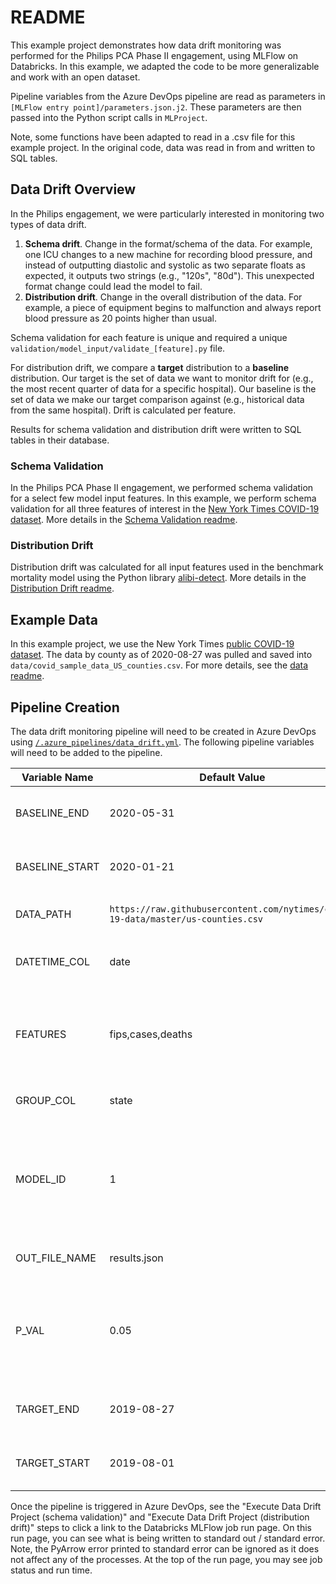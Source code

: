# README

This example project demonstrates how data drift monitoring was performed for the Philips PCA Phase II engagement, using MLFlow on Databricks. In this example, we adapted the code to be more generalizable and work with an open dataset.

Pipeline variables from the Azure DevOps pipeline are read as parameters in `[MLFlow entry point]/parameters.json.j2`. These parameters are then passed into the Python script calls in `MLProject`.

Note, some functions have been adapted to read in a .csv file for this example project. In the original code, data was read in from and written to SQL tables.

## Data Drift Overview

In the Philips engagement, we were particularly interested in monitoring two types of data drift.

1. **Schema drift**. Change in the format/schema of the data. For example, one ICU changes to a new machine for recording blood pressure, and instead of outputting diastolic and systolic as two separate floats as expected, it outputs two strings (e.g., "120s", "80d"). This unexpected format change could lead the model to fail.
2. **Distribution drift**. Change in the overall distribution of the data. For example, a piece of equipment begins to malfunction and always report blood pressure as 20 points higher than usual.

Schema validation for each feature is unique and required a unique `validation/model_input/validate_[feature].py` file.

For distribution drift, we compare a **target** distribution to a **baseline** distribution. Our target is the set of data we want to monitor drift for (e.g., the most recent quarter of data for a specific hospital). Our baseline is the set of data we make our target comparison against (e.g., historical data from the same hospital). Drift is calculated per feature.

Results for schema validation and distribution drift were written to SQL tables in their database.

### Schema Validation

In the Philips PCA Phase II engagement, we performed schema validation for a select few model input features. In this example, we perform schema validation for all three features of interest in the [New York Times COVID-19 dataset](https://github.com/nytimes/covid-19-data). More details in the [Schema Validation readme](validation/README.md).

### Distribution Drift

Distribution drift was calculated for all input features used in the benchmark mortality model using the Python library [alibi-detect](https://docs.seldon.io/projects/alibi-detect/en/latest/methods/ksdrift.html). More details in the [Distribution Drift readme](distribution/README.md).

## Example Data

In this example project, we use the New York Times [public COVID-19 dataset](https://github.com/nytimes/covid-19-data). The data by county as of 2020-08-27 was pulled and saved into `data/covid_sample_data_US_counties.csv`. For more details, see the [data readme](data/README.md).

## Pipeline Creation

The data drift monitoring pipeline will need to be created in Azure DevOps using [`/.azure_pipelines/data_drift.yml`](../../.azure_pipelines/data_drift.yml). The following pipeline variables will need to be added to the pipeline.

| Variable Name    | Default Value        | Description                                                                                                                |
|------------------|----------------------|----------------------------------------------------------------------------------------------------------------------------|
| BASELINE_END     | 2020-05-31           | End date of the baseline period in YYYY-MM-DD format.                                                                      |
| BASELINE_START   | 2020-01-21           | Start date of the baseline period in YYYY-MM-DD format.                                                                    |
| DATA_PATH        | `https://raw.githubusercontent.com/nytimes/covid-19-data/master/us-counties.csv`   | Location of data (either local path or URL).                 |
| DATETIME_COL     | date                 | Name of column containing datetime information.                                                                            |
| FEATURES         | fips,cases,deaths    | List of features to perform schema validation for, separated by commas with no spaces.                                     |
| GROUP_COL        | state                | Name of column to group results by.                                                                                        |
| MODEL_ID         | 1                    | Appropriate model ID number associated with the data we are performing drift monitoring for (see mon.vrefModel).           |
| OUT_FILE_NAME    | results.json         | Name of .json file storing results.                                                                                        |
| P_VAL            | 0.05                 | Threshold value for p-values in distribution drift monitoring. Values below the threshold will be labelled as significant. |
| TARGET_END       | 2019-08-27           | End date of the target period in YYYY-MM-DD format.                                                                        |
| TARGET_START     | 2019-08-01           | Start date of the target period in YYYY-MM-DD format.                                                                      |

Once the pipeline is triggered in Azure DevOps, see the "Execute Data Drift Project (schema validation)" and "Execute Data Drift Project (distribution drift)" steps to click a link to the Databricks MLFlow job run page. On this run page, you can see what is being written to standard out / standard error. Note, the PyArrow error printed to standard error can be ignored as it does not affect any of the processes. At the top of the run page, you may see job status and run time.
